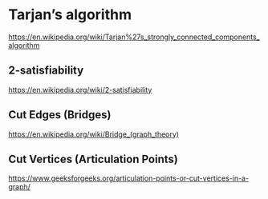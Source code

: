 # Tarjan’s algorithm

https://en.wikipedia.org/wiki/Tarjan%27s_strongly_connected_components_algorithm

## 2-satisfiability

https://en.wikipedia.org/wiki/2-satisfiability

## Cut Edges (Bridges)

https://en.wikipedia.org/wiki/Bridge_(graph_theory)

## Cut Vertices (Articulation Points)

https://www.geeksforgeeks.org/articulation-points-or-cut-vertices-in-a-graph/
